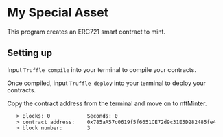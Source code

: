# My Special Asset
This program creates an ERC721 smart contract to mint.


## Setting up
Input ``Truffle compile`` into your terminal to compile your contracts.

Once compiled, input ``Truffle deploy`` into your terminal to deploy your contracts.

Copy the contract address from the terminal and move on to nftMinter.
```
   > Blocks: 0            Seconds: 0
   > contract address:    0x785aA57c0619f5f6651CE72d9c31E5D282485fe4
   > block number:        3
```